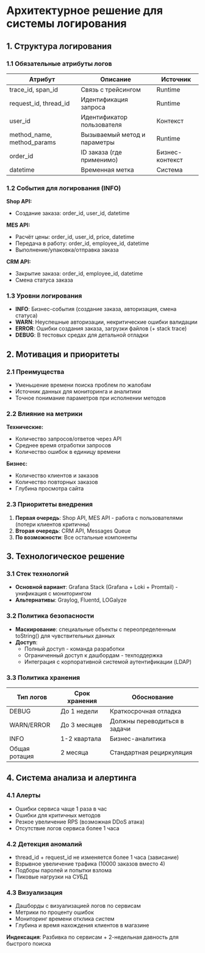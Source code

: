 # Архитектурное решение для системы логирования

## 1. Структура логирования

### 1.1 Обязательные атрибуты логов
| Атрибут | Описание | Источник |
|---------|----------|----------|
| trace_id, span_id | Связь с трейсингом | Runtime |
| request_id, thread_id | Идентификация запроса | Runtime |
| user_id | Идентификатор пользователя | Контекст |
| method_name, method_params | Вызываемый метод и параметры | Runtime |
| order_id | ID заказа (где применимо) | Бизнес-контекст |
| datetime | Временная метка | Система |

### 1.2 События для логирования (INFO)
**Shop API:**
- Создание заказа: order_id, user_id, datetime

**MES API:**
- Расчёт цены: order_id, user_id, price, datetime
- Передача в работу: order_id, employee_id, datetime
- Выполнение/упаковка/отправка заказа

**CRM API:**
- Закрытие заказа: order_id, employee_id, datetime
- Смена статуса заказа

### 1.3 Уровни логирования
- **INFO**: Бизнес-события (создание заказа, авторизация, смена статуса)
- **WARN**: Неуспешные авторизации, некритические ошибки валидации
- **ERROR**: Ошибки создания заказа, загрузки файлов (+ stack trace)
- **DEBUG**: В тестовых средах для детальной отладки

## 2. Мотивация и приоритеты

### 2.1 Преимущества
- Уменьшение времени поиска проблем по жалобам
- Источник данных для мониторинга и аналитики
- Точное понимание параметров при исполнении методов

### 2.2 Влияние на метрики
**Технические:**
- Количество запросов/ответов через API
- Среднее время отработки запросов
- Количество ошибок в единицу времени

**Бизнес:**
- Количество клиентов и заказов
- Количество повторных заказов
- Глубина просмотра сайта

### 2.3 Приоритеты внедрения
1. **Первая очередь**: Shop API, MES API - работа с пользователями (потери клиентов критичны)
2. **Вторая очередь**: CRM API, Messages Queue
3. **По возможности**: Все остальные компоненты

## 3. Технологическое решение

### 3.1 Стек технологий
- **Основной вариант**: Grafana Stack (Grafana + Loki + Promtail) - унификация с мониторингом
- **Альтернативы**: Graylog, Fluentd, LOGalyze

### 3.2 Политика безопасности
- **Маскирование**: специальные объекты с переопределенным toString() для чувствительных данных
- **Доступ**: 
  - Полный доступ - команда разработки
  - Ограниченный доступ к дашбордам - техподдержка
  - Интеграция с корпоративной системой аутентификации (LDAP)

### 3.3 Политика хранения
| Тип логов | Срок хранения | Обоснование |
|-----------|---------------|-------------|
| DEBUG | До 1 недели | Краткосрочная отладка |
| WARN/ERROR | До 3 месяцев | Должны переводиться в задачи |
| INFO | 1-2 квартала | Бизнес-аналитика |
| Общая ротация | 2 месяца | Стандартная рециркуляция |

## 4. Система анализа и алертинга

### 4.1 Алерты
- Ошибки сервиса чаще 1 раза в час
- Ошибки для критичных методов
- Резкое увеличение RPS (возможная DDoS атака)
- Отсутствие логов сервиса более 1 часа

### 4.2 Детекция аномалий
- thread_id + request_id не изменяется более 1 часа (зависание)
- Взрывное увеличение трафика (10000 заказов вместо 4)
- Подборы паролей и попытки взлома
- Пиковые нагрузки на СУБД

### 4.3 Визуализация
- Дашборды с визуализацией логов по сервисам
- Метрики по проценту ошибок
- Мониторинг времени отклика систем
- Глубина и время нахождения клиентов в магазине

**Индексация**: Разбивка по сервисам + 2-недельная давность для быстрого поиска